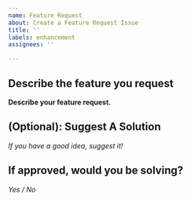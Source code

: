 ```yaml
---
name: Feature Request
about: Create a Feature Request Issue
title: ''
labels: enhancement
assignees: ''

---
```


## Describe the feature you request
**Describe your feature request.**

## (Optional): Suggest A Solution
*If you have a good idea, suggest it!*

## If approved, would you be solving?
*Yes / No*
